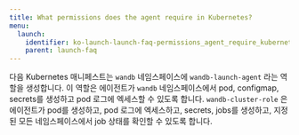 ```yaml
---
title: What permissions does the agent require in Kubernetes?
menu:
  launch:
    identifier: ko-launch-launch-faq-permissions_agent_require_kubernetes
    parent: launch-faq
---
```


다음 Kubernetes 매니페스트는 `wandb` 네임스페이스에 `wandb-launch-agent` 라는 역할을 생성합니다. 이 역할은 에이전트가 `wandb` 네임스페이스에서 pod, configmap, secrets를 생성하고 pod 로그에 엑세스할 수 있도록 합니다. `wandb-cluster-role` 은 에이전트가 pod를 생성하고, pod 로그에 엑세스하고, secrets, jobs를 생성하고, 지정된 모든 네임스페이스에서 job 상태를 확인할 수 있도록 합니다.
